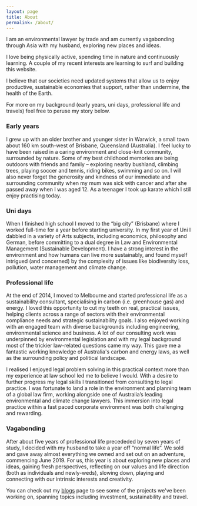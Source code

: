 ```yaml
---
layout: page
title: About
permalink: /about/
---
```


I am an environmental lawyer by trade and am currently vagabonding through Asia with my husband, exploring new places and ideas.

I love being physically active, spending time in nature and continuously learning. A couple of my recent interests are learning to surf and building this website.

I believe that our societies need updated systems that allow us to enjoy productive, sustainable economies that support, rather than undermine, the health of the Earth.

For more on my background (early years, uni days, professional life and travels) feel free to peruse my story below.

### Early years
I grew up with an older brother and younger sister in Warwick, a small town about 160 km south-west of Brisbane, Queensland (Australia).  I feel lucky to have been raised in a caring environment and close-knit community, surrounded by nature. Some of my best childhood memories are being outdoors with friends and family – exploring nearby bushland, climbing trees, playing soccer and tennis, riding bikes, swimming and so on.  I will also never forget the generosity and kindness of our immediate and surrounding community when my mum was sick with cancer and after she passed away when I was aged 12. As a teenager I took up karate which I still enjoy practising today.

### Uni days
When I finished high school I moved to the “big city” (Brisbane) where I worked full-time for a year before starting university. In my first year of Uni I dabbled in a variety of Arts subjects, including economics, philosophy and German, before committing to a dual degree in Law and Environmental Management (Sustainable Development). I have a strong interest in the environment and how humans can live more sustainably, and found myself intrigued (and concerned) by the complexity of issues like biodiversity loss, pollution, water management and climate change. 

### Professional life
At the end of 2014, I moved to Melbourne and started professional life as a sustainability consultant, specialising in carbon (i.e. greenhouse gas) and energy.  I loved this opportunity to cut my teeth on real, practical issues, helping clients across a range of sectors with their environmental compliance needs and strategic sustainability goals. I also enjoyed working with an engaged team with diverse backgrounds including engineering, environmental science and business.  A lot of our consulting work was underpinned by environmental legislation and with my legal background most of the trickier law-related questions came my way. This gave me a fantastic working knowledge of Australia's carbon and energy laws, as well as the surrounding policy and political landscape.  

I realised I enjoyed legal problem solving in this practical context more than my experience at law school led me to believe I would. With a desire to further progress my legal skills I transitioned from consulting to legal practice. I was fortunate to land a role in the environment and planning team of a global law firm, working alongside one of Australia’s leading environmental and climate change lawyers. This immersion into legal practice within a fast paced corporate environment was both challenging and rewarding. 

### Vagabonding
After about five years of professional life precededed by seven years of study, I decided with my husband to take a year off “normal life”.  We sold and gave away almost everything we owned and set out on an adventure, commencing June 2019. For us, this year is about exploring new places and ideas, gaining fresh perspectives, reflecting on our values and life direction (both as individuals and newly-weds), slowing down, playing and connecting with our intrinsic interests and creativity.  

You can check out my [blogs][1] page to see some of the projects we've been working on, spanning topics including investment, sustainability and travel.

[1]: https://amyquinton.github.io/


